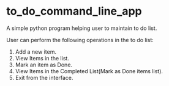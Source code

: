 # to_do_command_line_app
A simple python program helping user to maintain to do list.

User can perform the following operations in the to do list:
1. Add a new item.
2. View Items in the list.
3. Mark an item as Done.
4. View Items in the Completed List(Mark as Done items list).
5. Exit from the interface.